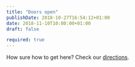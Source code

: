 ```yaml
---
title: "Doors open"
publishDate: 2018-10-27T16:54:12+01:00
date: 2018-11-10T10:00:00+01:00
draft: false

required: true
---
```

How sure how to get here? Check our [directions](/faqs/#how-do-i-get-to-the-event).